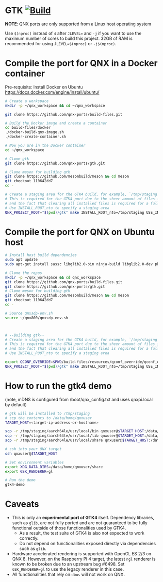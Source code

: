 # GTK [![Build](https://github.com/qnx-ports/build-files/actions/workflows/gtk.yml/badge.svg)](https://github.com/qnx-ports/build-files/actions/workflows/gtk.yml)

**NOTE**: QNX ports are only supported from a Linux host operating system

Use `$(nproc)` instead of `4` after `JLEVEL=` and `-j` if you want to use the maximum number of cores to build this project.
32GB of RAM is recommended for using `JLEVEL=$(nproc)` or `-j$(nproc)`.

# Compile the port for QNX in a Docker container

Pre-requisite: Install Docker on Ubuntu https://docs.docker.com/engine/install/ubuntu/
```bash
# Create a workspace
mkdir -p ~/qnx_workspace && cd ~/qnx_workspace

git clone https://github.com/qnx-ports/build-files.git

# Build the Docker image and create a container
cd build-files/docker
./docker-build-qnx-image.sh
./docker-create-container.sh

# Now you are in the Docker container
cd ~/qnx_workspace

# Clone gtk
git clone https://github.com/qnx-ports/gtk.git

# Clone meson for building gtk
git clone https://github.com/mesonbuild/meson && cd meson
git checkout 110642dd7
cd -

# Create a staging area for the GTK4 build, for example, `/tmp/staging`
# This is required for the GTK4 port due to the sheer amount of files it installs,
# and the fact that clearing all installed files is required for a fully clean build of GTK4.
# Use INSTALL_ROOT_nto to specify a staging area
QNX_PROJECT_ROOT="$(pwd)/gtk" make INSTALL_ROOT_nto=/tmp/staging USE_INSTALL_ROOT=true -C build-files/ports/gtk JLEVEL=$(nproc) install
```

# Compile the port for QNX on Ubuntu host
```bash
# Install host build dependencies
sudo apt update
sudo apt-get install sassc libglib2.0-bin ninja-build libglib2.0-dev pkg-config

# Clone the repos
mkdir -p ~/qnx_workspace && cd qnx_workspace
git clone https://github.com/qnx-ports/build-files.git
git clone https://github.com/qnx-ports/gtk.git
# Clone meson for building gtk
git clone https://github.com/mesonbuild/meson && cd meson
git checkout 110642dd7
cd -

# Source qnxsdp-env.sh
source ~/qnx800/qnxsdp-env.sh



# --Building gtk--
# Create a staging area for the GTK4 build, for example, `/tmp/staging`
# This is required for the GTK4 port due to the sheer amount of files it installs,
# and the fact that clearing all installed files is required for a fully clean build of GTK4.
# Use INSTALL_ROOT_nto to specify a staging area

export QCONF_OVERRIDE=$PWD/build-files/resources/qconf_override/qconf_override.mk
QNX_PROJECT_ROOT="$(pwd)/gtk" make INSTALL_ROOT_nto=/tmp/staging USE_INSTALL_ROOT=true -C build-files/ports/gtk JLEVEL=$(nproc) install
```

# How to run the gtk4 demo

(note, mDNS is configured from /boot/qnx_config.txt and uses qnxpi.local by
default)
```bash
# gtk will be installed to /tmp/staging
# scp the contents to /data/home/qnxuser
TARGET_HOST=<target-ip-address-or-hostname>

scp -r /tmp/staging/aarch64le/usr/local/bin qnxuser@$TARGET_HOST:/data/home/qnxuser
scp -r /tmp/staging/aarch64le/usr/local/lib qnxuser@$TARGET_HOST:/data/home/qnxuser
scp -r /tmp/staging/aarch64le/usr/local/share qnxuser@$TARGET_HOST:/data/home/qnxuser

# ssh into your QNX target
ssh qnxuser@$TARGET_HOST

# Set environment variables
export XDG_DATA_DIRS=/data/home/qnxuser/share
export GSK_RENDERER=gl

# Run the demo
gtk4-demo
```

# Caveats
- This is only an **experimental port of GTK4** itself. Dependency libraries, such as `glib`, are not fully ported and are not guaranteed to be fully functional outside of those functionalities used by GTK4.
  - As a result, the test suite of GTK4 is also not expected to work correctly.
  - Do not depend on functionalities exposed directly via dependencies such as `glib`.
- Hardware accelerated rendering is supported with OpenGL ES 2/3 on QNX 8. However, on the Raspberry Pi 4 target, the latest `ngl` renderer is known to be broken due to an upstream bug #6498. Set `GSK_RENDERER=gl` to use the legacy renderer in this case.
- All functionalities that rely on `dbus` will not work on QNX.
